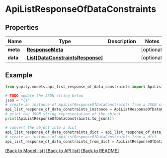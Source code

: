# ApiListResponseOfDataConstraints


## Properties

Name | Type | Description | Notes
------------ | ------------- | ------------- | -------------
**meta** | [**ResponseMeta**](ResponseMeta.md) |  | [optional] 
**data** | [**List[DataConstraintsResponse]**](DataConstraintsResponse.md) |  | [optional] 

## Example

```python
from yapily.models.api_list_response_of_data_constraints import ApiListResponseOfDataConstraints

# TODO update the JSON string below
json = "{}"
# create an instance of ApiListResponseOfDataConstraints from a JSON string
api_list_response_of_data_constraints_instance = ApiListResponseOfDataConstraints.from_json(json)
# print the JSON string representation of the object
print(ApiListResponseOfDataConstraints.to_json())

# convert the object into a dict
api_list_response_of_data_constraints_dict = api_list_response_of_data_constraints_instance.to_dict()
# create an instance of ApiListResponseOfDataConstraints from a dict
api_list_response_of_data_constraints_from_dict = ApiListResponseOfDataConstraints.from_dict(api_list_response_of_data_constraints_dict)
```
[[Back to Model list]](../README.md#documentation-for-models) [[Back to API list]](../README.md#documentation-for-api-endpoints) [[Back to README]](../README.md)



